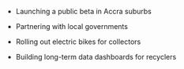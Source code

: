 - Launching a public beta in Accra suburbs
    
- Partnering with local governments
    
- Rolling out electric bikes for collectors
    
- Building long-term data dashboards for recyclers